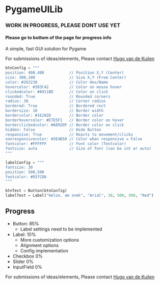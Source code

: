 # PygameUILib
### WORK IN PROGRESS, PLEASE DONT USE YET
#### Please go to bottom of the page for progress info
A simple, fast GUI solution for Pygame

For submissions of ideas/elements, Please contact [Hugo van de Kuilen](mailto:hugo.vandekuilen1234567890@gmail.com)

```python
btnConfig = """
position: 400,400           // Position X,Y (Center)                    [btn.x, btn.y]
size: 300,100               // Size X,Y (From Center)                   [btn.sx, btn.sy]
color: #263238              // Color Hex/Name                           [btn.maincolor, current color = btn.color]
hovercolor: #303C42         // Color on mouse hover                     [btn.hovercolor]
clickedcolor: #A911BD       // Color on click                           [btn.clickedcolor]
rounded: True               // Rounded corners                          [btn.rounded]
radius: 30                  // Corner radius                            [btn.radius]
bordered: True              // Bordered rect                            [btn.bordered]
bordersize: 10              // Border width                             [btn.bordersize]
bordercolor: #1E282D        // Border color                             [btn.mainbordercolor, current border color = btn.bordercolor]
borderhovercolor: #E7E5F1   // Border color on hover                    [btn.borderhovercolor]
borderclickedcolor: #A892DF // Border color on click                    [btn.borderclickedcolor]
hidden: False               // Hide Button                              [btn.hidden]
responsive: True            // Reacts to movement/clicks                [btn.responsive]
nonresponsivecolor: #3E4B50 // Color when responsive = False            [btn.nonresponsivecolor]
fontcolor: #FFFFFF          // Font color (Textcolor)                   [NOT IMPLEMENTED]
fontsize: auto              // Size of font (can be int or auto)        [NOT IMPLEMENTED]
"""

labelConfig = """
fontsize: 30
position: 500,500
fontcolor: #037CD6
"""

btnTest = Button(btnConfig)
labelTest = Label("Heloo, am snek", "Arial", 30, 500, 500, "Red")
```

## Progress

- Button: 85%
  - Label settings need to be implemented
- Label: 10%
  - More customization options
  - Alignment options
  - Config implementation
- Checkbox 0%
- Slider 0%
- InputField 0%

For submissions of ideas/elements, Please contact [Hugo van de Kuilen](mailto:hugo.vandekuilen1234567890@gmail.com)

